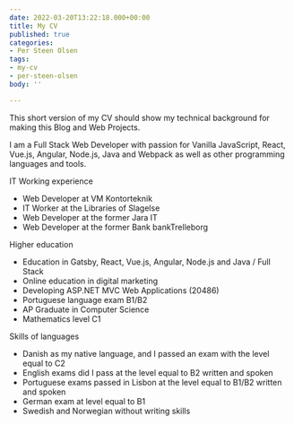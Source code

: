 ```yaml
---
date: 2022-03-20T13:22:18.000+00:00
title: My CV
published: true
categories:
- Per Steen Olsen
tags:
- my-cv
- per-steen-olsen
body: ''

---
```

This short version of my CV should show my technical background for making this Blog and Web Projects.

I am a Full Stack Web Developer with passion for Vanilla JavaScript, React, Vue.js, Angular, Node.js, Java and Webpack as well as other programming languages and tools.

IT Working experience

* Web Developer at VM Kontorteknik
* IT Worker at the Libraries of Slagelse
* Web Developer at the former Jara IT
* Web Developer at the former Bank bankTrelleborg

Higher education

* Education in Gatsby, React, Vue.js, Angular, Node.js and Java / Full Stack
* Online education in digital marketing
* Developing ASP.NET MVC Web Applications (20486)
* Portuguese language exam B1/B2
* AP Graduate in Computer Science
* Mathematics level C1

Skills of languages

* Danish as my native language, and I passed an exam with the level equal to C2
* English exams did I pass at the level equal to B2 written and spoken
* Portuguese exams passed in Lisbon at the level equal to B1/B2 written and spoken
* German exam at level equal to B1
* Swedish and Norwegian without writing skills
